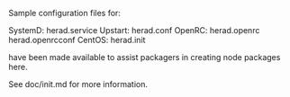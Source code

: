 Sample configuration files for:

SystemD: herad.service
Upstart: herad.conf
OpenRC:  herad.openrc
         herad.openrcconf
CentOS:  herad.init

have been made available to assist packagers in creating node packages here.

See doc/init.md for more information.
